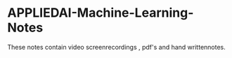 # APPLIEDAI-Machine-Learning-Notes
These notes contain video screenrecordings , pdf's and hand writtennotes.

